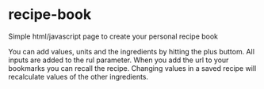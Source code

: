 # recipe-book
Simple html/javascript page to create your personal recipe book

You can add values, units and the ingredients by hitting the plus buttom.
All inputs are added to the rul parameter.
When you add the url to your bookmarks you can recall the recipe.
Changing values in a saved recipe will recalculate values of the other ingredients.
